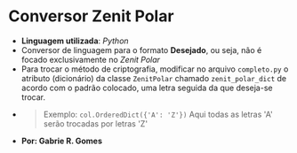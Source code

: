 # Conversor Zenit Polar
- **Linguagem utilizada**: *Python*
- Conversor de linguagem para o formato **Desejado**, ou seja, não é focado exclusivamente no *Zenit Polar*
- Para trocar o método de criptografia, modificar no arquivo `completo.py` o atributo (dicionário) da classe `ZenitPolar` chamado `zenit_polar_dict` de acordo com o padrão colocado, uma letra seguida da que deseja-se trocar.
- >  Exemplo: `col.OrderedDict({'A': 'Z'})` Aqui todas as letras 'A' serão trocadas por letras 'Z'
- **Por: Gabrie R. Gomes**
